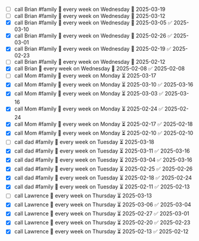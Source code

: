 - [ ] call Brian #family 🔁 every week on Wednesday 📅 2025-03-19
- [ ] call Brian #family 🔁 every week on Wednesday 📅 2025-03-12
- [x] call Brian #family 🔁 every week on Wednesday 📅 2025-03-05 ✅ 2025-03-10
- [x] call Brian #family 🔁 every week on Wednesday 📅 2025-02-26 ✅ 2025-03-01
- [x] call Brian #family 🔁 every week on Wednesday 📅 2025-02-19 ✅ 2025-02-23
- [ ] call Brian #family 🔁 every week on Wednesday 📅 2025-02-12
- [x] call Brian 🔁 every week on Wednesday 📅 2025-02-08 ✅ 2025-02-08
- [ ] call Mom #family 🔁 every week on Monday ⏳ 2025-03-17
- [x] call Mom #family 🔁 every week on Monday ⏳ 2025-03-10 ✅ 2025-03-16
- [x] call Mom #family 🔁 every week on Monday ⏳ 2025-03-03 ✅ 2025-03-16
- [x] call Mom #family 🔁 every week on Monday ⏳ 2025-02-24 ✅ 2025-02-24
- [x] call Mom #family 🔁 every week on Monday ⏳ 2025-02-17 ✅ 2025-02-18
- [x] call Mom #family 🔁 every week on Monday ⏳ 2025-02-10 ✅ 2025-02-10
- [ ] call dad #family 🔁 every week on Tuesday ⏳ 2025-03-18
- [x] call dad #family 🔁 every week on Tuesday ⏳ 2025-03-11 ✅ 2025-03-16
- [x] call dad #family 🔁 every week on Tuesday ⏳ 2025-03-04 ✅ 2025-03-16
- [x] call dad #family 🔁 every week on Tuesday ⏳ 2025-02-25 ✅ 2025-02-26
- [x] call dad #family 🔁 every week on Tuesday ⏳ 2025-02-18 ✅ 2025-02-24
- [x] call dad #family 🔁 every week on Tuesday ⏳ 2025-02-11 ✅ 2025-02-13
- [ ] call Lawrence 🔁 every week on Thursday ⏳ 2025-03-13
- [x] call Lawrence 🔁 every week on Thursday ⏳ 2025-03-06 ✅ 2025-03-04
- [x] call Lawrence 🔁 every week on Thursday ⏳ 2025-02-27 ✅ 2025-03-01
- [x] call Lawrence 🔁 every week on Thursday ⏳ 2025-02-20 ✅ 2025-02-23
- [x] call Lawrence 🔁 every week on Thursday ⏳ 2025-02-13 ✅ 2025-02-12